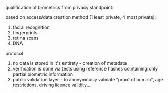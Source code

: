 qualification of biometrics from privacy standpoint:

based on access/data creation method (1 least private, 4 most private):
1. facial recognition
2. fingerprints
3. retina scans
4. DNA

protocol
1. no data is stored in it's entirety - creation of metadata
2. verification is done via tests using reference hashes cointaining only partial biometric information
3. public validation layer - to anonymously validate "proof of human", age restrictions, driving licence validity,...